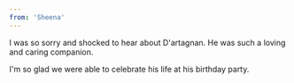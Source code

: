 ```yaml
---
from: 'Sheena'
---
```


I was so sorry and shocked to hear about D'artagnan. He was such a loving and caring companion.

I'm so glad we were able to celebrate his life at his birthday party. 